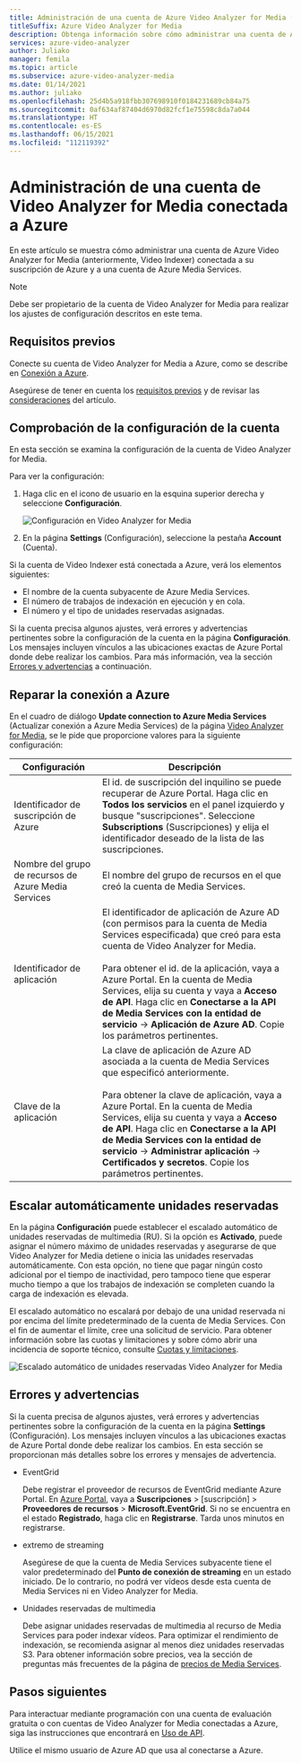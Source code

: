 ```yaml
---
title: Administración de una cuenta de Azure Video Analyzer for Media (anteriormente, Video Indexer)
titleSuffix: Azure Video Analyzer for Media
description: Obtenga información sobre cómo administrar una cuenta de Azure Video Analyzer for Media (anteriormente, Video Indexer) conectada a Azure.
services: azure-video-analyzer
author: Juliako
manager: femila
ms.topic: article
ms.subservice: azure-video-analyzer-media
ms.date: 01/14/2021
ms.author: juliako
ms.openlocfilehash: 25d4b5a918fbb307698910f0184231689cb84a75
ms.sourcegitcommit: 0af634af87404d6970d82fcf1e75598c8da7a044
ms.translationtype: HT
ms.contentlocale: es-ES
ms.lasthandoff: 06/15/2021
ms.locfileid: "112119392"
---
```

# <a name="manage-a-video-analyzer-for-media-account-connected-to-azure"></a>Administración de una cuenta de Video Analyzer for Media conectada a Azure

En este artículo se muestra cómo administrar una cuenta de Azure Video Analyzer for Media (anteriormente, Video Indexer) conectada a su suscripción de Azure y a una cuenta de Azure Media Services.

> [!NOTE]
> Debe ser propietario de la cuenta de Video Analyzer for Media para realizar los ajustes de configuración descritos en este tema.

## <a name="prerequisites"></a>Requisitos previos

Conecte su cuenta de Video Analyzer for Media a Azure, como se describe en [Conexión a Azure](connect-to-azure.md).

Asegúrese de tener en cuenta los [requisitos previos](connect-to-azure.md#prerequisites-for-connecting-to-azure) y de revisar las [consideraciones](connect-to-azure.md#azure-media-services-considerations) del artículo.

## <a name="examine-account-settings"></a>Comprobación de la configuración de la cuenta

En esta sección se examina la configuración de la cuenta de Video Analyzer for Media.

Para ver la configuración:

1. Haga clic en el icono de usuario en la esquina superior derecha y seleccione **Configuración**.

    ![Configuración en Video Analyzer for Media](./media/manage-account-connected-to-azure/select-settings.png)

2. En la página **Settings** (Configuración), seleccione la pestaña **Account** (Cuenta).

Si la cuenta de Video Indexer está conectada a Azure, verá los elementos siguientes:

* El nombre de la cuenta subyacente de Azure Media Services.
* El número de trabajos de indexación en ejecución y en cola.
* El número y el tipo de unidades reservadas asignadas.

Si la cuenta precisa algunos ajustes, verá errores y advertencias pertinentes sobre la configuración de la cuenta en la página **Configuración**. Los mensajes incluyen vínculos a las ubicaciones exactas de Azure Portal donde debe realizar los cambios. Para más información, vea la sección [Errores y advertencias](#errors-and-warnings) a continuación.

## <a name="repair-the-connection-to-azure"></a>Reparar la conexión a Azure

En el cuadro de diálogo **Update connection to Azure Media Services** (Actualizar conexión a Azure Media Services) de la página [Video Analyzer for Media](https://www.videoindexer.ai/), se le pide que proporcione valores para la siguiente configuración:

|Configuración|Descripción|
|---|---|
|Identificador de suscripción de Azure|El id. de suscripción del inquilino se puede recuperar de Azure Portal. Haga clic en **Todos los servicios** en el panel izquierdo y busque "suscripciones". Seleccione **Subscriptions** (Suscripciones) y elija el identificador deseado de la lista de las suscripciones.|
|Nombre del grupo de recursos de Azure Media Services|El nombre del grupo de recursos en el que creó la cuenta de Media Services.|
|Identificador de aplicación|El identificador de aplicación de Azure AD (con permisos para la cuenta de Media Services especificada) que creó para esta cuenta de Video Analyzer for Media. <br/><br/>Para obtener el id. de la aplicación, vaya a Azure Portal. En la cuenta de Media Services, elija su cuenta y vaya a **Acceso de API**. Haga clic en **Conectarse a la API de Media Services con la entidad de servicio** -> **Aplicación de Azure AD**. Copie los parámetros pertinentes.|
|Clave de la aplicación|La clave de aplicación de Azure AD asociada a la cuenta de Media Services que especificó anteriormente. <br/><br/>Para obtener la clave de aplicación, vaya a Azure Portal. En la cuenta de Media Services, elija su cuenta y vaya a **Acceso de API**. Haga clic en **Conectarse a la API de Media Services con la entidad de servicio** -> **Administrar aplicación** -> **Certificados y secretos**. Copie los parámetros pertinentes.|

## <a name="autoscale-reserved-units"></a>Escalar automáticamente unidades reservadas

En la página **Configuración** puede establecer el escalado automático de unidades reservadas de multimedia (RU). Si la opción es **Activado**, puede asignar el número máximo de unidades reservadas y asegurarse de que Video Analyzer for Media detiene o inicia las unidades reservadas automáticamente. Con esta opción, no tiene que pagar ningún costo adicional por el tiempo de inactividad, pero tampoco tiene que esperar mucho tiempo a que los trabajos de indexación se completen cuando la carga de indexación es elevada.

El escalado automático no escalará por debajo de una unidad reservada ni por encima del límite predeterminado de la cuenta de Media Services. Con el fin de aumentar el límite, cree una solicitud de servicio. Para obtener información sobre las cuotas y limitaciones y sobre cómo abrir una incidencia de soporte técnico, consulte [Cuotas y limitaciones](../../media-services/previous/media-services-quotas-and-limitations.md).

![Escalado automático de unidades reservadas Video Analyzer for Media](./media/manage-account-connected-to-azure/autoscale-reserved-units.png)

## <a name="errors-and-warnings"></a>Errores y advertencias

Si la cuenta precisa de algunos ajustes, verá errores y advertencias pertinentes sobre la configuración de la cuenta en la página **Settings** (Configuración). Los mensajes incluyen vínculos a las ubicaciones exactas de Azure Portal donde debe realizar los cambios. En esta sección se proporcionan más detalles sobre los errores y mensajes de advertencia.

* EventGrid

    Debe registrar el proveedor de recursos de EventGrid mediante Azure Portal. En [Azure Portal](https://portal.azure.com/), vaya a **Suscripciones** > [suscripción] > **Proveedores de recursos** > **Microsoft.EventGrid**. Si no se encuentra en el estado **Registrado**, haga clic en **Registrarse**. Tarda unos minutos en registrarse.

* extremo de streaming

    Asegúrese de que la cuenta de Media Services subyacente tiene el valor predeterminado del **Punto de conexión de streaming** en un estado iniciado. De lo contrario, no podrá ver vídeos desde esta cuenta de Media Services ni en Video Analyzer for Media.

* Unidades reservadas de multimedia

    Debe asignar unidades reservadas de multimedia al recurso de Media Services para poder indexar vídeos. Para optimizar el rendimiento de indexación, se recomienda asignar al menos diez unidades reservadas S3. Para obtener información sobre precios, vea la sección de preguntas más frecuentes de la página de [precios de Media Services](https://azure.microsoft.com/pricing/details/media-services/).

## <a name="next-steps"></a>Pasos siguientes

Para interactuar mediante programación con una cuenta de evaluación gratuita o con cuentas de Video Analyzer for Media conectadas a Azure, siga las instrucciones que encontrará en [Uso de API](video-indexer-use-apis.md).

Utilice el mismo usuario de Azure AD que usa al conectarse a Azure.
